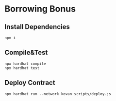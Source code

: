 # Borrowing Bonus

## Install Dependencies
```shell
npm i
```

## Compile&Test
```shell
npx hardhat compile
npx hardhat test
```

## Deploy Contract
```shell
npx hardhat run --network kovan scripts/deploy.js
```
